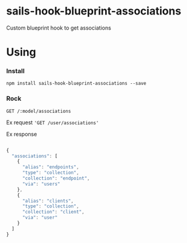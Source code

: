 # sails-hook-blueprint-associations
Custom blueprint hook to get associations

# Using

### Install

`npm install sails-hook-blueprint-associations --save`

### Rock

`GET /:model/associations`

Ex request
`'GET /user/associations'`

Ex response
```javascript

{
  "associations": [
    {
      "alias": "endpoints",
      "type": "collection",
      "collection": "endpoint",
      "via": "users"
    },
    {
      "alias": "clients",
      "type": "collection",
      "collection": "client",
      "via": "user"
    }
  ]
}
```
